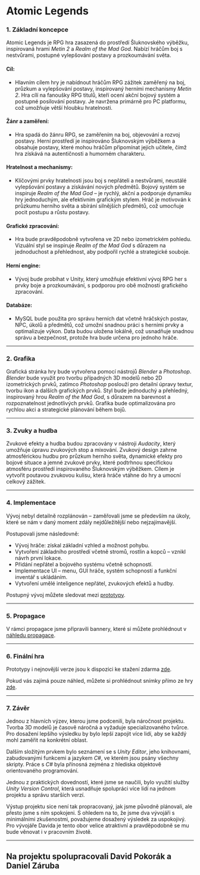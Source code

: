 
# Atomic Legends  

### 1. Základní koncepce  

Atomic Legends je RPG hra zasazená do prostředí Šluknovského výběžku, inspirovaná hrami *Metin 2* a *Realm of the Mad God*. Nabízí hráčům boj s nestvůrami, postupné vylepšování postavy a prozkoumávání světa.  

#### Cíl:  
- Hlavním cílem hry je nabídnout hráčům RPG zážitek zaměřený na boj, průzkum a vylepšování postavy, inspirovaný herními mechanismy *Metin 2*. Hra cílí na fanoušky RPG titulů, kteří ocení akční bojový systém a postupné posilování postavy. Je navržena primárně pro PC platformu, což umožňuje větší hloubku hratelnosti.  

#### Žánr a zaměření:  
- Hra spadá do žánru RPG, se zaměřením na boj, objevování a rozvoj postavy. Herní prostředí je inspirováno Šluknovským výběžkem a obsahuje postavy, které mohou hráčům připomínat jejich učitele, čímž hra získává na autentičnosti a humorném charakteru.  

#### Hratelnost a mechanismy:  
- Klíčovými prvky hratelnosti jsou boj s nepřáteli a nestvůrami, neustálé vylepšování postavy a získávání nových předmětů. Bojový systém se inspiruje *Realm of the Mad God* – je rychlý, akční a podporuje dynamiku hry jednoduchým, ale efektivním grafickým stylem. Hráč je motivován k průzkumu herního světa a sbírání silnějších předmětů, což umocňuje pocit postupu a růstu postavy.  

#### Grafické zpracování:  
- Hra bude pravděpodobně vytvořena ve 2D nebo izometrickém pohledu. Vizuální styl se inspiruje *Realm of the Mad God* s důrazem na jednoduchost a přehlednost, aby podpořil rychlé a strategické souboje.

#### Herní engine:

- Vývoj bude probíhat v Unity, který umožňuje efektivní vývoj RPG her s prvky boje a prozkoumávání, s podporou pro obě možnosti grafického zpracování.

#### Databáze:
- MySQL bude použita pro správu herních dat včetně hráčských postav, NPC, úkolů a předmětů, což umožní snadnou práci s herními prvky a optimalizuje výkon. Data budou uložena lokálně, což usnadňuje snadnou správu a bezpečnost, protože hra bude určena pro jednoho hráče.
 

---

### 2. Grafika  

Grafická stránka hry bude vytvořena pomocí nástrojů *Blender* a *Photoshop*. *Blender* bude využit pro tvorbu případných 3D modelů nebo 2D izometrických prvků, zatímco *Photoshop* poslouží pro detailní úpravy textur, tvorbu ikon a dalších grafických prvků. Styl bude jednoduchý a přehledný, inspirovaný hrou *Realm of the Mad God*, s důrazem na barevnost a rozpoznatelnost jednotlivých prvků. Grafika bude optimalizována pro rychlou akci a strategické plánování během bojů.  

---

### 3. Zvuky a hudba  

Zvukové efekty a hudba budou zpracovány v nástroji *Audacity*, který umožňuje úpravu zvukových stop a mixování. Zvukový design zahrne atmosférickou hudbu pro průzkum herního světa, dynamické efekty pro bojové situace a jemné zvukové prvky, které podtrhnou specifickou atmosféru prostředí inspirovaného Šluknovským výběžkem. Cílem je vytvořit poutavou zvukovou kulisu, která hráče vtáhne do hry a umocní celkový zážitek.  

---

### 4. Implementace  

Vývoj nebyl detailně rozplánován – zaměřovali jsme se především na úkoly, které se nám v daný moment zdály nejdůležitější nebo nejzajímavější.  

Postupovali jsme následovně:  
- Vývoj hráče: získal základní vzhled a možnost pohybu.  
- Vytvoření základního prostředí včetně stromů, rostlin a kopců – vznikl návrh první lokace.  
- Přidání nepřátel a bojového systému včetně schopností.  
- Implementace UI – menu, GUI hráče, systém schopností a funkční inventář s ukládáním.  
- Vytvoření umělé inteligence nepřátel, zvukových efektů a hudby.  

Postupný vývoj můžete sledovat mezi [prototypy](https://github.com/Tekaruxd/Metin_3/tree/main/Prototypes).  

---

### 5. Propagace  

V rámci propagace jsme připravili bannery, které si můžete prohlédnout v [náhledu propagace]().  

---

### 6. Finální hra  

Prototypy i nejnovější verze jsou k dispozici ke stažení zdarma [zde](https://github.com/Tekaruxd/Metin_3/tree/main/Prototypes).  

Pokud vás zajímá pouze náhled, můžete si prohlédnout snímky přímo ze hry [zde](https://github.com/Tekaruxd/Metin_3/tree/main/preview).  

---

### 7. Závěr  

Jednou z hlavních výzev, kterou jsme podcenili, byla náročnost projektu. Tvorba 3D modelů je časově náročná a vyžaduje specializovaného tvůrce. Pro dosažení lepšího výsledku by bylo lepší zapojit více lidí, aby se každý mohl zaměřit na konkrétní oblast.  

Dalším složitým prvkem bylo seznámení se s *Unity Editor*, jeho knihovnami, zabudovanými funkcemi a jazykem *C#*, ve kterém jsou psány všechny skripty. Práce s *C#* byla přínosná zejména z hlediska objektově orientovaného programování.  

Jednou z praktických dovedností, které jsme se naučili, bylo využití služby *Unity Version Control*, která usnadňuje spolupráci více lidí na jednom projektu a správu starších verzí.  

Výstup projektu sice není tak propracovaný, jak jsme původně plánovali, ale přesto jsme s ním spokojeni. S ohledem na to, že jsme dva vývojáři s minimálními zkušenostmi, považujeme dosažený výsledek za uspokojivý. Pro vývojáře Davida je tento obor velice atraktivní a pravděpodobně se mu bude věnovat i v pracovním životě.  

---

## Na projektu spolupracovali **David Pokorák** a **Daniel Záruba**  

